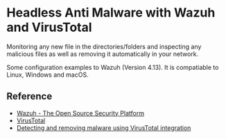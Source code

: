 # Headless Anti Malware with Wazuh and VirusTotal

Monitoring any new file in the directories/folders and inspecting any malicious files as well as removing it automatically in your network.

Some configuration examples to Wazuh (Version 4.13).  It is compatiable to Linux, Windows and macOS. 

## Reference

- [Wazuh - The Open Source Security Platform](https://wazuh.com/)    
- [VirusTotal](https://www.virustotal.com/gui/home/upload)    
- [Detecting and removing malware using VirusTotal integration](https://documentation.wazuh.com/current/proof-of-concept-guide/detect-remove-malware-virustotal.html)
 
